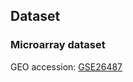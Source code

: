 
## Dataset

### Microarray dataset

GEO accession: [GSE26487](https://www.ncbi.nlm.nih.gov/geo/query/acc.cgi?acc=GSE26487)


